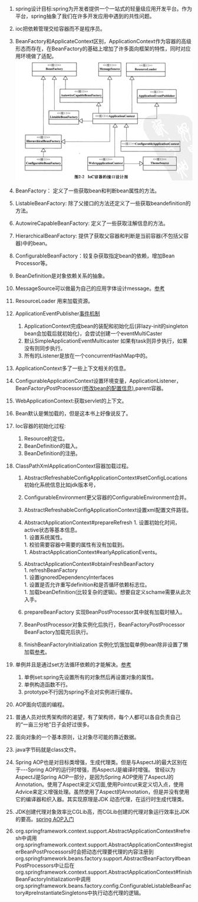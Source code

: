 1. spring设计目标:spring为开发者提供一个一站式的轻量级应用开发平台。作为平台，spring抽象了我们在许多开发应用中遇到的共性问题。   
1. ioc把依赖管理交给容器而不是程序员。    
1. BeanFactory和ApplicateContext区别，ApplicationContext作为容器的高级形态而存在，在BeanFactory的基础上增加了许多面向框架的特性，同时对应用环境做了适配。    
![](https://github.com/lwwjxz/Blogs/blob/master/image/WX20180825-223408%402x.png)
1. BeanFactory： 定义了一些获取bean和判断bean属性的方法。    
1. ListableBeanFactory: 除了父接口的方法还定义了一些获取beandefinition的方法。    
1. AutowireCapableBeanFactory: 定义了一些获取注解信息的方法。   
1. HierarchicalBeanFactory: 提供了获取父容器和判断是当前容器(不包括父容器)中的bean。   
1. ConfigurableBeanFactory：较复杂获取指定bean的依赖，增加Bean
Processor等。    
1. BeanDefinition是对象依赖关系的抽象。     
1. MessageSource可以做最为自己的应用字体设计message。[参考](http://elim.iteye.com/blog/2392583)     
1. ResourceLoader 用来加载资源。    
1. ApplicationEventPublisher[事件机制](https://www.jianshu.com/p/dcbe8f0afbdb)     
    1. ApplicationContext完成bean的装配和初始化后(非lazy-init的singleton bean会加载后就初始化)，会尝试创建一个eventMultiCaster     
    1. 默认SimpleApplicationEventMulticaster 如果有task则异步执行，如果没有则同步执行。   
    1. 所有的Listener是放在一个concurrentHashMap中的。      
1. ApplicationContext多了一些上下文相关的信息。     
1. ConfigurableApplicationContext设置环境变量，ApplicationListener，BeanFactoryPostProcessor[(修改bean的配置信息)](https://blog.csdn.net/xiao_jun_0820/article/details/7242379),parent容器。    
1. WebApplicationContext:获取servlet的上下文。    
    
1. Bean默认是懒加载的，但是这本书上好像说反了。    
1. Ioc容器的初始化过程:       
    1. Resource的定位。      
    1. BeanDefinition的载入。      
    1. BeanDefinition的注册。      
    
    
1. ClassPathXmlApplicationContext容器加载过程。  
    1. AbstractRefreshableConfigApplicationContext#setConfigLocations 初始化系统信息比如jdk版本号，
    1. ConfigurableEnvironment更父容器的ConfigurableEnvironment合并。     
    1. AbstractRefreshableConfigApplicationContext设置xml配置文件路径。    
    1. AbstractApplicationContext#prepareRefresh
            1. 设置初始化时间，active状态等基本信息。    
            1. 设置系统属性。    
            1. 校验需要容器中需要的属性有没有加载到。    
            1. AbstractApplicationContext#earlyApplicationEvents。    
    1. AbstractApplicationContext#obtainFreshBeanFactory     
            1. refreshBeanFactory       
                1. 设置ignoredDependencyInterfaces        
                1. 设置是否允许重写definition和是否循环依赖标志位。    
                1. 加载beanDefinition(比较复杂的逻辑)。想要自定义schame需要从此次入手。   
                
    1. prepareBeanFactory 实现BeanPostProcessor其中就有加载时植入。     
    1. BeanPostProcessor对象实例化后执行，BeanFactoryPostProcessor BeanFactory加载完后执行。    
    1. finishBeanFactoryInitialization 实例化饥饿加载单例bean除非设置了懒加载[参考](https://blog.csdn.net/u011734144/article/details/72632327)。   
1. 单例并且是通过set方法循环依赖的才能解决。[参考](https://blog.csdn.net/u010644448/article/details/59108799)    
    1. 单例set:spring先设置所有的对象然后再设置对象的属性。    
    1. 单例构造函数不行。     
    1. prototype不行因为spring不会对实例进行缓存。                     
1. AOP面向切面的编程。   
1. 普通人员对优秀架构师的渴望，有了架构师，每个人都可以各自负责自己的“一亩三分地”日子会好过很多。    
1. 面向对象的一个基本原则，让对象尽可能的靠近数据。     
1. java字节码就是class文件。     
1. Spring AOP也是对目标类增强，生成代理类。但是与AspectJ的最大区别在于---Spring AOP的运行时增强，而AspectJ是编译时增强。
曾经以为AspectJ是Spring AOP一部分，是因为Spring AOP使用了AspectJ的Annotation。使用了Aspect来定义切面,使用Pointcut来定义切入点，使用Advice来定义增强处理。虽然使用了Aspect的Annotation，但是并没有使用它的编译器和织入器。其实现原理是JDK 动态代理，在运行时生成代理类。     
1. JDK创建代理对象效率比CGLib高，而CGLib创建的代理对象运行效率比JDK的要高。[spring AOP入门](https://segmentfault.com/a/1190000003000515)   
1. org.springframework.context.support.AbstractApplicationContext#refresh中调用org.springframework.context.support.AbstractApplicationContext#registerBeanPostProcessors时会把动态代理要代理的内容注册到org.springframework.beans.factory.support.AbstractBeanFactory#beanPostProcessors中让后在org.springframework.context.support.AbstractApplicationContext#finishBeanFactoryInitialization中调用org.springframework.beans.factory.config.ConfigurableListableBeanFactory#preInstantiateSingletons中执行动态代理的逻辑。

            
    
